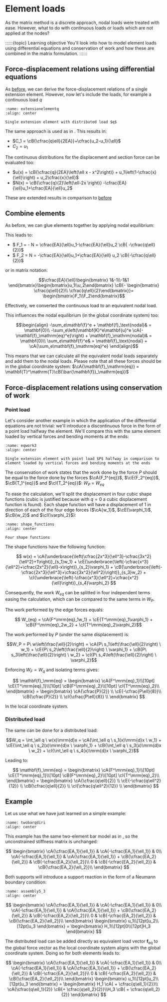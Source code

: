 # Element loads

As the matrix method is a discrete approach, nodal loads were treated with ease. However, what to do with continuous loads or loads which are not applied at the nodes?

::::::{topic} Learning objective
You'll look into how to model element loads using differential equations and conservation of work and how these are combined in the matrix formulation.
::::::

## Force-displacement relations using differential equations
As [before](../lecture1/single_element.md), we can derive the force-displacement relations of a single extension element. However, now let's include the loads, for example a continuous load $q$

```{figure} extensionelementq.svg
:name: extensionelementq
:align: center

Single extension element with distributed load $q$
```

The same approach is used as in [](../lecture1/recap.ipynb). This results in:

- $C_1 = \cB{\cfrac{q\ell}{2EA}}+\cfrac{u_2-u_1}{\ell}$
- $C_2 = u_1$

The continuous distributions for the displacement and section force can be evaluated too:
- $u(x) = \cB{\cfrac{q}{2EA}\left(\ell x - x^2\right)} + u_1\left(1-\cfrac{x}{\ell}\right) + u_2\cfrac{x}{\ell}$
- $N(x) = \cB{\cfrac{q}{2}\left(\ell-2x \right)} -\cfrac{EA}{\ell}u_1+\cfrac{EA}{\ell}u_2$

These are extended results in comparison to [before](../lecture1/single_element.md)

## Combine elements
As before, we can glue elements together by applying nodal equilibrium:

This leads to:
- $ F_1 = - N = \cfrac{EA}{\ell}u_1-\cfrac{EA}{\ell}u_2 \cB{ -\cfrac{q\ell}{2}}$
- $ F_2 = N = -\cfrac{EA}{\ell}u_1+\cfrac{EA}{\ell} u_2 \cB{-\cfrac{q\ell}{2}}$

or in matrix notation:

$$\cfrac{EA}{\ell}\begin{bmatrix} 1&-1\\-1&1 \end{bmatrix}\begin{bmatrix}u_1\\u_2\end{bmatrix} \cB{- \begin{bmatrix} \cfrac{q\ell}{2}\\ \cfrac{q\ell}{2}\end{bmatrix}}= \begin{bmatrix}F_1\\F_2\end{bmatrix}$$

Effectively, we converted the continuous load to an equivalent nodal load.

This influences the nodal equilibrium (in the global coordinate system) too:

$$\begin{align} -\sum_e\mathbf{f}^e + \mathbf{f}_\text{nodal}& = \mathbf{0}\\
-\sum_e\left(\mathbf{K}^e\mathbf{u}^e \cA{-\mathbf{f}_\mathrm{eq}^e}\right) + \mathbf{f}_\mathrm{nodal}& = \mathbf{0}\\
\sum_e\mathbf{f}^e& = \mathbf{f}_\text{nodal} + \cA{\sum_e\mathbf{f}_\mathrm{eq}^e} \end{align}$$

This means that we can calculate all the equivalent nodal loads separately and add them to the nodal loads. Please note that all these forces should be in the global coordinate system: $\cA{\mathbf{f}_\mathrm{eq}} = \mathbf{T}^\mathrm{T}\cB{\bar{\mathbf{f}}_\mathrm{eq}}$

## Force-displacement relations using conservation of work

### Point load
Let's consider another example in which the application of the differential equations are not trivial: we'll introduce a discontinuous force in the form of a point load halfway the element. We'll compare this with the same element loaded by vertical forces and bending moments at the ends:

```{figure} eqwork3.svg
:name: eqwork3
:align: center

Single extension element with point load $P$ halfway in comparison to element loaded by vertical forces and bending moments at the ends 
```

The conservation of work states that the work done by the force $P$ should be equal to the force done by the forces $\cA{F_1^{eq}}$, $\cE{F_2^{eq}}$, $\cB{T_1^{eq}}$ and $\cI{T_2^{eq}}$: $W_P$ = $W_{eq}$

To ease the calculation, we'll split the displacement in four cubic shape functions (cubic is justified because with $q=0$ a cubic displacement function is found). Each shape function will have a displacement of $1$ in direction of each of the four edge forces ($\cA{w_1}$, $\cE{\varphi_1}$, $\cB{w_2}$ and $\cI{\varphi_2}$):

```{figure} shape_functions.svg
:name: shape_functions
:align: center

Four shape functions
```

The shape functions have the following function:

$$
w(x) = 
	    \cA{\underbrace{\left(\cfrac{2x^3}{\ell^3}-\cfrac{3x^2}{\ell^2}+1\right)}_{s_1}w_1} +
	    \cE{\underbrace{\left(-\cfrac{x^3}{\ell^2}+\cfrac{2x^2}{\ell}-x\right)}_{s_2}\varphi_1} +
	    \cB{\underbrace{\left(-\cfrac{2x^3}{\ell^3}+\cfrac{3x^2}{\ell^2}\right)}_{s_3}w_2} +
	    \cI{\underbrace{\left(-\cfrac{x^3}{\ell^2}+\cfrac{x^2}{\ell}\right)}_{s_4}\varphi_2}
$$

Consequently, the work $W_{eq}$ can be splitted in four independent terms easing the calculation, which can be compared to the same terms in $W_P$.

The work performed by the edge forces equals:

$$ W_{eq} = 
	    \cA{F^\mrm{eq}_1w_1} +
	    \cE{T^\mrm{eq}_1\varphi_1} +
	    \cB{F^\mrm{eq}_2w_2} + 
	    \cI{T^\mrm{eq}_2\varphi_2}$$

The work performed by $P$ (under the same displacement) is:

$$W_P = P\ w\left(\frac{\ell}{2}\right) = 
	  \cA{P\ s_1\left(\frac{\ell}{2}\right) \ w_1} +
	  \cE{P\ s_2\left(\frac{\ell}{2}\right) \ \varphi_1} +
	  \cB{P\ s_3\left(\frac{\ell}{2}\right) \ w_2} +
	  \cI{P\ s_4\left(\frac{\ell}{2}\right) \ \varphi_2}$$

Enforcing $W_F = W_q$ and isolating terms gives:

$$
\mathbf{f}_\mrm{eq}
	    =
	    \begin{bmatrix}
	      \cA{F^\mrm{eq}_1}\\[10pt]
	      \cE{T^\mrm{eq}_1}\\[10pt]
	      \cB{F^\mrm{eq}_2}\\[10pt]
	      \cI{T^\mrm{eq}_2}\\
	    \end{bmatrix}
	    =
	    \begin{bmatrix}
	      \cA{\cfrac{P}{2}}     \\
	      \cE{-\cfrac{P\ell}{8}}\\
	      \cB{\cfrac{P}{2}}     \\
	      \cI{\cfrac{P\ell}{8}} \\
	    \end{bmatrix}
$$

In the local coordinate system.

### Distributed load
The same can be done for a distributed load:

$$W_q = \int_\ell q \ w(x)\mrm{d}x = 
	  \cA{\int_\ell q \ s_1(x)\mrm{d}x \ w_1} +
	  \cE{\int_\ell q \ s_2(x)\mrm{d}x \ \varphi_1} +
	  \cB{\int_\ell q \ s_3(x)\mrm{d}x \ w_2} +
	  \cI{\int_\ell q \ s_4(x)\mrm{d}x \ \varphi_2}$$

Leading to:

$$
\mathbf{f}_\mrm{eq}
	    =
	    \begin{bmatrix}
	      \cA{F^\mrm{eq}_1}\\[10pt]
	      \cE{T^\mrm{eq}_1}\\[10pt]
	      \cB{F^\mrm{eq}_2}\\[10pt]
	      \cI{T^\mrm{eq}_2}\\
	    \end{bmatrix}
	    =
	    \begin{bmatrix}
	      \cA{\cfrac{q\ell}{2}}     \\
	      \cE{-\cfrac{q\ell^2}{12}} \\
	      \cB{\cfrac{q\ell}{2}}   \\
	      \cI{\cfrac{q\ell^2}{12}} \\
	    \end{bmatrix}
$$

## Example

Let us use what we have just learned on a simple example:

```{figure} twobarqdiri.svg
:name: twobarqdiri
:align: center
```

This example has the same two-element bar model as in [](../lecture1/directly.md), so the unconstrained stiffness matrix is unchanged:

$$
\begin{bmatrix}
	\cA{\cfrac{EA_1}{\ell_1}} & \cA{-\cfrac{EA_1}{\ell_1}} & 0\\
	\cA{-\cfrac{EA_1}{\ell_1}} & \cA{\cfrac{EA_1}{\ell_1}} + \cB{\cfrac{EA_2}{\ell_2}} & \cB{-\cfrac{EA_2}{\ell_2}}\\
	0 & \cB{-\cfrac{EA_2}{\ell_2}} & \cB{\cfrac{EA_2}{\ell_2}}\\
	  \end{bmatrix}
$$

Both supports will introduce a support reaction in the form of a Neumann boundary condition:

```{figure} assembly5_3.svg
:name: assembly5_3
:align: center
```

$$
	  \begin{bmatrix}
	\cA{\cfrac{EA_1}{\ell_1}} & \cA{-\cfrac{EA_1}{\ell_1}} & 0\\
	\cA{-\cfrac{EA_1}{\ell_1}} & \cA{\cfrac{EA_1}{\ell_1}} + \cB{\cfrac{EA_2}{\ell_2}} & \cB{-\cfrac{EA_2}{\ell_2}}\\
	0 & \cB{-\cfrac{EA_2}{\ell_2}} & \cB{\cfrac{EA_2}{\ell_2}}\\
	  \end{bmatrix}
	  \begin{bmatrix}
	u_1\\[12pt]u_2\\[12pt]u_3
	  \end{bmatrix}
	  =
	  \begin{bmatrix}
	H_1\\[12pt]0\\[12pt]H_3
	  \end{bmatrix}
$$

The distributed load can be added directly as equivalent load vector ${\mathbf{f}_\mathrm{eq}}$ to the global force vector as the local coordinate system aligns with the global coordinate system. Doing so for both elements leads to:

$$
	  \begin{bmatrix}
	\cA{\cfrac{EA_1}{\ell_1}} & \cA{-\cfrac{EA_1}{\ell_1}} & 0\\
	\cA{-\cfrac{EA_1}{\ell_1}} & \cA{\cfrac{EA_1}{\ell_1}} + \cB{\cfrac{EA_2}{\ell_2}} & \cB{-\cfrac{EA_2}{\ell_2}}\\
	0 & \cB{-\cfrac{EA_2}{\ell_2}} & \cB{\cfrac{EA_2}{\ell_2}}\\
	  \end{bmatrix}
	  \begin{bmatrix}
	u_1\\[12pt]u_2\\[12pt]u_3
	  \end{bmatrix}
	  =
	  \begin{bmatrix}
	H_1 \cA{ + \cfrac{q\ell_1}{2}}\\ \cA{\cfrac{q\ell_1}{2}} \cB{+ \cfrac{q\ell_2}{2}}\\H_3 \cB{ + \cfrac{q\ell_2}{2}}
	  \end{bmatrix}
$$